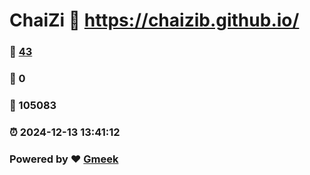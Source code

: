 # ChaiZi :link: https://chaizib.github.io/ 
### :page_facing_up: [43](https://chaizib.github.io//tag.html) 
### :speech_balloon: 0 
### :hibiscus: 105083 
### :alarm_clock: 2024-12-13 13:41:12 
### Powered by :heart: [Gmeek](https://github.com/Meekdai/Gmeek)

